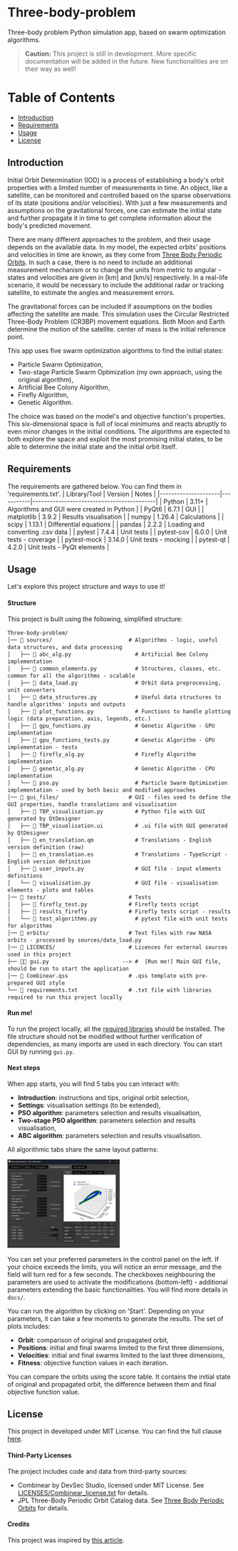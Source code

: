 # Three-body-problem
Three-body problem Python simulation app, based on swarm optimization algorithms. 

> **Caution:** This project is still in development. More specific documentation will be added in the future. New functionalities are on their way as well!

# Table of Contents
- [Introduction](#introduction)
- [Requirements](#requirements)
- [Usage](#usage)
- [License](#license)

## Introduction
Initial Orbit Determination (IOD) is a process of establishing a body's orbit properties with a limited number of measurements in time. An object, like a satellite,
can be monitored and controlled based on the sparse observations of its state (positions and/or velocities). With just a few measurements and assumptions on the gravitational
forces, one can estimate the initial state and further propagate it in time to get complete information about the body's predicted movement.

There are many different approaches to the problem, and their usage depends on the available data. In my model, the expected orbits' positions and velocities in time are known,
as they come from [Three Body Periodic Orbits](https://ssd.jpl.nasa.gov/tools/periodic_orbits.html). In such a case, there is no need to include an additional measurement mechanism
or to change the units from metric to angular - states and velocities are given in [km] and [km/s] respectively. In a real-life scenario, it would be necessary to include the
additional radar or tracking satellite, to estimate the angles and measurement errors.

The gravitational forces can be included if assumptions on the bodies affecting the satellite are made. This simulation uses the Circular Restricted Three-Body Problem (CR3BP) 
movement equations. Both Moon and Earth determine the motion of the satellite. center of mass is the initial reference point.

This app uses five swarm optimization algorithms to find the initial states:
- Particle Swarm Optimization,
- Two-stage Particle Swarm Optimization (my own approach, using the original algorithm),
- Artificial Bee Colony Algorithm,
- Firefly Algorithm,
- Genetic Algorithm.
  
The choice was based on the model's and objective function's properties. This six-dimensional space is full of local minimums and reacts abruptly to even minor changes in the initial conditions.
The algorithms are expected to both explore the space and exploit the most promising initial states, to be able to determine the initial state and the initial orbit itself.

## Requirements
The requirements are gathered below. You can find them in 'requirements.txt'.
| Library/Tool        | Version   | Notes                                     |
|---------------------|-----------|-------------------------------------------|
| Python              | 3.11+     | Algorithms and GUI were created in Python |
| PyQt6               | 6.7.1     | GUI                                       |
| matplotlib          | 3.9.2     | Results visualisation                     |
| numpy               | 1.26.4    | Calculations                              |
| scipy               | 1.13.1    | Differential equations                    |
| pandas              | 2.2.2     | Loading and converting .csv data          |
| pytest              | 7.4.4     | Unit tests                                |
| pytest-cov          | 6.0.0     | Unit tests - coverage                     |
| pytest-mock         | 3.14.0    | Unit tests - mocking                      |
| pytest-qt           | 4.2.0     | Unit tests - PyQt elements                |

## Usage
Let's explore this project structure and ways to use it!
#### Structure
This project is built using the following, simplified structure:
```
Three-body-problem/
│── 📁 sources/                        # Algorithms - logic, useful data structures, and data processing
│   ├── 📄 abc_alg.py                    # Artificial Bee Colony implementation
│   ├── 📄 common_elements.py            # Structures, classes, etc. common for all the algorithms - scalable
│   ├── 📄 data_load.py                  # Orbit data preprocessing, unit converters
│   ├── 📄 data_structures.py            # Useful data structures to handle algorithms' inputs and outputs
│   ├── 📄 plot_functions.py             # Functions to handle plotting logic (data preparation, axis, legends, etc.)
│   ├── 📄 gpu_functions.py              # Genetic Algorithm - GPU implementation
│   ├── 📄 gpu_functions_tests.py        # Genetic Algorithm - GPU implementation - tests
│   ├── 📄 firefly_alg.py                # Firefly Algorithm implementation
│   ├── 📄 genetic_alg.py                # Genetic Algorithm - CPU implementation
│   └── 📄 pso.py                        # Particle Swarm Optimization implementation - used by both basic and modified approaches
│── 📁 gui_files/                      # GUI - files used to define the GUI properties, handle translations and visualisation
│   ├── 📄 TBP_visualisation.py          # Python file with GUI generated by QtDesigner
│   ├── 📄 TBP_visualisation.ui          # .ui file with GUI generated by QtDesigner
│   ├── 📄 en_translation.qm             # Translations - English version definition (raw) 
│   ├── 📄 en_translation.es             # Translations - TypeScript - English version definition
│   ├── 📄 user_inputs.py                # GUI file - input elements definitions
│   └── 📄 visualisation.py              # GUI file - visualisation elements - plots and tables
│── 📁 tests/                          # Tests
│   ├── 📄 firefly_test.py             # Firefly tests script
│   ├── 📄 results_firefly             # Firefly tests script - results
│   └── 📄 test_algorithms.py            # pytest file with unit tests for algorithms
│── 📁 orbits/                         # Text files with raw NASA orbits - processed by sources/data_load.py
│── 📁 LICENCES/                       # Licences for external sources used in this project
├── 📄🚀 gui.py                       --> #  [Run me!] Main GUI file, should be run to start the application
│── 📄 Combinear.qss                   # .qss template with pre-prepared GUI style 
└── 📄 requirements.txt                # .txt file with libraries required to run this project locally
```
#### Run me!
To run the project locally, all the [required libraries](#requirements) should be installed. The file structure should not be modified without further verification of dependencies, as many
imports are used in each directory. You can start GUI by running `gui.py`.
#### Next steps
When app starts, you will find 5 tabs you can interact with:
- **Introduction**: instructions and tips, original orbit selection,
- **Settings**: visualisation settings (to be extended),
- **PSO algorithm**: parameters selection and results visualisation,
- **Two-stage PSO algorithm**: parameters selection and results visualisation,
- **ABC algorithm**: parameters selection and results visualisation.

All algorithmic tabs share the same layout patterns:

<img src="docs/assets/app_interface.jpg" alt="Two-stage PSO" width="50%">

You can set your preferred parameters in the control panel on the left. If your choice exceeds the limits, you will notice an error message, and the
field will turn red for a few seconds. The checkboxes neighbouring the parameters are used to activate the modifications (bottom-left) - additional parameters extending the basic functionalities. You will find more details in `docs/`.

You can run the algorithm by clicking on 'Start'. Depending on your parameters, it can take a few moments to generate the results. The set of plots includes:
- **Orbit**: comparison of original and propagated orbit,
- **Positions**: initial and final swarms limited to the first three dimensions,
- **Velocities**: initial and final swarms limited to the last three dimensions,
- **Fitness**: objective function values in each iteration.

You can compare the orbits using the score table. It contains the initial state of original and propagated orbit, the difference between them and final objective function value.

## License
This project in developed under MIT License. You can find the full clause [here](LICENSES/LICENSE.txt).

#### Third-Party Licenses
The project includes code and data from third-party sources:
- Combinear by DevSec Studio, licensed under MIT License. See [LICENSES/Combinear_license.txt](LICENSES/Combinear_license.txt) for details.
- JPL Three-Body Periodic Orbit Catalog data. See [Three Body Periodic Orbits](https://ssd.jpl.nasa.gov/tools/periodic_orbits.html) for details.

#### Credits
This project was inspired by [this article](https://arxiv.org/abs/2207.13175).

